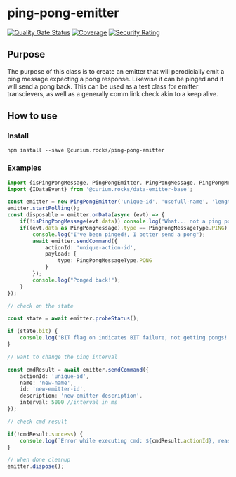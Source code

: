 # ping-pong-emitter
[![Quality Gate Status](https://sonarcloud.io/api/project_badges/measure?project=curium-rocks_ping-pong-emitter&metric=alert_status)](https://sonarcloud.io/dashboard?id=curium-rocks_ping-pong-emitter) [![Coverage](https://sonarcloud.io/api/project_badges/measure?project=curium-rocks_ping-pong-emitter&metric=coverage)](https://sonarcloud.io/dashboard?id=curium-rocks_ping-pong-emitter) [![Security Rating](https://sonarcloud.io/api/project_badges/measure?project=curium-rocks_ping-pong-emitter&metric=security_rating)](https://sonarcloud.io/dashboard?id=curium-rocks_ping-pong-emitter)
## Purpose
The purpose of this class is to create an emitter that will perodicially emit a ping message expecting a pong response. Likewise it can be pinged and it will send a pong back. This can be used as a test class for emitter transcievers, as well as a generally comm link check akin to a keep alive.

## How to use

### Install

`npm install --save @curium.rocks/ping-pong-emitter`


### Examples

```typescript
import {isPingPongMessage, PingPongEmitter, PingPongMessage, PingPongMessageType} from '@curium.rocks/ping-pong-emitter';
import {IDataEvent} from '@curium.rocks/data-emitter-base';

const emitter = new PingPongEmitter('unique-id', 'usefull-name', 'lengthy description', 1000);
emitter.startPolling();
const disposable = emitter.onData(async (evt) => {
    if(!isPingPongMessage(evt.data)) console.log('What... not a ping pong message!');
    if((evt.data as PingPongMessage).type == PingPongMessageType.PING) {
        console.log("I've been pinged!, I better send a pong");
        await emitter.sendCommand({
            actionId: 'unique-action-id',
            payload: {
                type: PingPongMessageType.PONG
            }
        });
        console.log("Ponged back!");
    }
});

// check on the state 

const state = await emitter.probeStatus();

if (state.bit) {
    console.log('BIT flag on indicates BIT failure, not getting pongs!');
}

// want to change the ping interval

const cmdResult = await emitter.sendCommand({
    actionId: 'unique-id',
    name: 'new-name',
    id: 'new-emitter-id',
    description: 'new-emitter-description',
    interval: 5000 //interval in ms
});

// check cmd result

if(!cmdResult.success) {
    console.log(`Error while executing cmd: ${cmdResult.actionId}, reason: ${cmdResult.failureReason}`);
}

// when done cleanup
emitter.dispose();
```